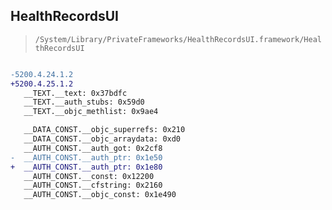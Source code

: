 ## HealthRecordsUI

> `/System/Library/PrivateFrameworks/HealthRecordsUI.framework/HealthRecordsUI`

```diff

-5200.4.24.1.2
+5200.4.25.1.2
   __TEXT.__text: 0x37bdfc
   __TEXT.__auth_stubs: 0x59d0
   __TEXT.__objc_methlist: 0x9ae4

   __DATA_CONST.__objc_superrefs: 0x210
   __DATA_CONST.__objc_arraydata: 0xd0
   __AUTH_CONST.__auth_got: 0x2cf8
-  __AUTH_CONST.__auth_ptr: 0x1e50
+  __AUTH_CONST.__auth_ptr: 0x1e80
   __AUTH_CONST.__const: 0x12200
   __AUTH_CONST.__cfstring: 0x2160
   __AUTH_CONST.__objc_const: 0x1e490

```
